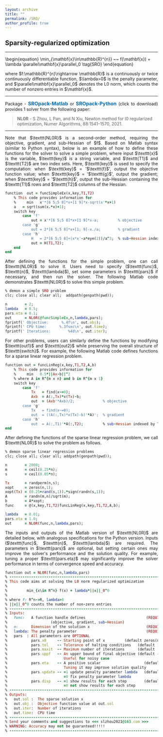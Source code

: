 ```yaml
---
layout: archive
title: ""   
permalink: /SRO/
author_profile: true
---
```


<style>
a:link {
  text-decoration: none;
}

a:visited {
  text-decoration: none;
}

a:hover {
  text-decoration: underline;
}

a:active {
  text-decoration: underline;
}
</style>


## Sparsity-regularized optimization
---
<p style="line-height: 2;"></p>

\begin{equation}
\min_{\mathbf{x}\in\mathbb{R}^{n}} ~~  f(\mathbf{x}) + \lambda \parallel\mathbf{x}\parallel_0 \tag{SRO}
\end{equation}

<div style="text-align:justify;"> 
where $f:\mathbb{R}^{n}\rightarrow \mathbb{R}$ is a continuously or twice continuously differentiable function, $\lambda>0$ is the penalty parameter, and $\parallel\mathbf{x}\parallel_0$ denotes the L0 norm, which counts the number of nonzero entries in $\mathbf{x}$.
</div>
 
---
<div style="text-align:justify;">
Package - <a style="font-size: 16px; font-weight: bold; color:#006DB0" href="\files\SROpack-Matlab.zip" target="_blank">SROpack-Matlab</a> or <a style="font-size: 16px; font-weight: bold; color:#006DB0" href="\files\SROpack-Python.zip" target="_blank">SROpack-Python</a> (click to download) provides 1 solver from the following paper: 
</div>

> <b style="font-size:14px;color:#777777">NL0R</b> - <span style="font-size: 14px"> S Zhou, L Pan, and N Xiu, Newton method for l0 regularized optimization, Numer Algorithms, 88:1541–1570, 2021. </span>

---
<div style="text-align:justify;">  
Note that $\texttt{NL0R}$ is a second-order method, requiring the objective, gradient, and sub-Hessian of $f$. Based on Matlab syntax  (similar to Python syntax), below is an example of how to define these functions for the solver to solve a simple problem, where input $\texttt{x}$ is the variable, $\texttt{key}$ is a string variable, and $\texttt{T1}$ and $\texttt{T2}$ are two index sets.  Here, $\texttt{key}$ is used to specify the computation: when $\texttt{key}$ = '$\texttt{f}$', output the objective function value; when $\texttt{key}$ = '$\texttt{g}$', output the gradient; when $\texttt{key}$ = '$\texttt{h}$', output the sub-Hessian containing the $\texttt{T1}$ rows and $\texttt{T2}$ columns of the Hessian. 
</div>
<p style="line-height: 1;"></p>

```ruby
function  out = funcSimpleEx(x,key,T1,T2)
    % This code provides information for
    %     min   x'*[6 5;5 8]*x+[1 9]*x-sqrt(x'*x+1) 
    a   = sqrt(sum(x.*x)+1);
    switch key
        case 'f'    
            out = x'*[6 5;5 8]*x+[1 9]*x-a;         % objective
        case 'g'    
            out = 2*[6 5;5 8]*x+[1; 9]-x./a;        % gradient
        case 'h'
            H   = 2*[6 5;5 8]+(x*x'-a*eye(2))/a^3;  % sub-Hessian indexed by T1 and T2 
            out = H(T1,T2);
    end
end
```

<div style="text-align:justify;">
After defining the functions for the simple problem, one can call $\texttt{NL0R}$ to solve it. Users need to specify ($\texttt{func}$, $\texttt{n}$, $\texttt{lambda}$), set some parameters in $\texttt{pars}$ if necessary, and then run the solver. The following Matlab code demonstrates $\texttt{NL0R}$ to solve this simple problem.
</div>
<p style="line-height: 1;"></p>

```ruby
% demon a simple SRO problem
clc; close all; clear all;  addpath(genpath(pwd));

n        = 2;
lambda   = 0.5;
pars.eta = 0.1;
out      = NL0R(@funcSimpleEx,n,lambda,pars); 
fprintf(' Objective:      %.4f\n', out.obj); 
fprintf(' CPU time:      %.3fsec\n', out.time);
fprintf(' Iterations:        %4d\n', out.iter);
```

<div style="text-align:justify;">
For other problems, users can similarly define the functions by modifying $\texttt{out1}$ and $\texttt{out2}$ while preserving the overall structure of $\texttt{switch}$. For example, the following Matlab code defines functions for a sparse linear regression problem.
</div>
<p style="line-height: 1;"></p>

```ruby
function out = funcLinReg(x,key,T1,T2,A,b)
    % This code provides information for
    %     min   0.5*||Ax-b||^2 
    % where A in R^{m x n} and b in R^{m x 1}    
    switch key
        case 'f'
            Tx   = find(x~=0);
            Axb  = A(:,Tx)*x(Tx)-b;
            out  = (Axb'*Axb)/2;             % objective  
        case 'g'
            Tx   = find(x~=0); 
            out  = ((A(:,Tx)*x(Tx)-b)'*A)';  % gradient   
        case 'h'        
            out  = A(:,T1)'*A(:,T2);         % sub-Hessian indexed by T1 and T2
end    
```

<div style="text-align:justify;">
After defining the functions of the sparse linear regression problem, we call $\texttt{NL0R}$ to solve the problem as follows.
</div>
<p style="line-height: 1;"></p>

```ruby
% demon sparse linear regression problems 
clc; close all; clear all; addpath(genpath(pwd));

n        = 2000;  
m        = ceil(0.25*n); 
s        = ceil(0.05*n);

Tx       = randperm(n,s);  
xopt     = zeros(n,1);  
xopt(Tx) = (0.25+rand(s,1)).*sign(randn(s,1)); 
A        = randn(m,n)/sqrt(m); 
b        = A*xopt;  
func     = @(x,key,T1,T2)funcLinReg(x,key,T1,T2,A,b);

lambda   = 0.01;
pars.eta = 1.0;
out      = NL0R(func,n,lambda,pars); 
```

<div style="text-align:justify;">
The inputs and outputs of the Matlab version of $\texttt{NL0R}$ are detailed below, with analogous specifications for the Python version. Inputs ($\texttt{func}$, $\texttt{n}$, $\texttt{lambda}$) are required. The parameters in $\texttt{pars}$ are optional, but setting certain ones may improve the solver's performance and the solution quality. For example, tuning a proper $\texttt{pars.eta}$ may significantly improve the solver performance in terms of convergence speed and accuracy.
</div>

<p style="line-height: 1;"></p>

```ruby
function out = NL0R(func,n,lambda,pars)
% -------------------------------------------------------------------------
% This code aims at solving the L0 norm regularized optimization 
%
%         min_{x\in R^n} f(x) + lambda*||x||_0^0
%
% where f: R^n->R, lambda>0
% ||x||_0^0 counts the number of non-zero entries
% -------------------------------------------------------------------------
% Inputs:
%   func:   A function handle defines                            (REQUIRED)
%                    (objective, gradient, sub-Hessian)
%   n:      Dimension of the solution x                          (REQUIRED) 
%   lambda: The penalty parameter                                (REQUIRED)  
%   pars  : All parameters are OPTIONAL
%           pars.x0     -- Starting point of x         (default zeros(n,1))
%           pars.tol    -- Tolerance of halting conditions   (default 1e-6)
%           pars.maxit  -- Maximum number of iterations      (default  2e3) 
%           pars.uppf   -- An upper bound of final objective (default -Inf)
%                          Useful for noisy case 
%           pars.eta    -- A positive scalar                    (default 1)  
%                          Tuning it may improve solution quality
%           pars.update -- =1 update penalty parameter lambda   (default 1)
%                          =0 fix penalty parameter lambda
%           pars.disp   -- =1 show results for each step        (default 1)
%                          =0 not show results for each step
% -------------------------------------------------------------------------
% Outputs:
%   out.sol :  The sparse solution x
%   out.obj :  Objective function value at out.sol 
%   out.iter:  Number of iterations
%   out.time:  CPU time
% -------------------------------------------------------------------------
% Send your comments and suggestions to <<< slzhou2021@163.com >>>   
% WARNING: Accuracy may not be guaranteed!!!!!  
% -------------------------------------------------------------------------
```
